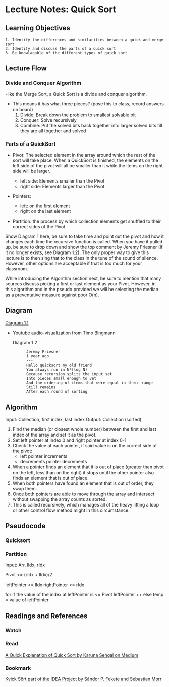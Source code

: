 # Lecture Notes: Quick Sort 

## Learning Objectives 

    1. Identify the differences and similarities between a quick and merge sort
    2. Identify and discuss the parts of a quick sort 
    3. Be knowlagable of the different types of quick sort
    
## Lecture Flow 

### Divide and Conquer Algorithm 
 -like the Merge Sort, a Quick Sort is a divide and conquer algorithm. 
 - This means it has what three pieces? (pose this to class, record answers on board) 
    1. Divide: Break down the problem to smallest solvable bit
    2. Conquer: Solve recursively 
    3. Combine: Put the solved bits back together into larger solved bits till they are all together and solved

### Parts of a QuickSort 

- Pivot: The selected element in the array around which the rest of the sort will take place. When a QuickSort is finished, 
        the elements on the left side of the pivot will all be smaller than it while the items on the right side will be 
        larger.  
        
    - left side: Elements smaller than the Pivot 
    - right side: Elements larger than the Pivot 
- Pointers: 
    - left: on the first element 
    - right on the last element 
     
- Partition: the process by which collection elements get shuffled to their correct sides of the Pivot

Show Diagram 1 here, be sure to take time and point out the pivot and how it changes each time the recursive function 
is called. When you have it pulled up, be sure to drop down and show the top comment by Jeremy Friesner (If it no longer 
exists, see Diagram 1.2). The only proper way to give this lecture is to then sing that to the class in the tune of 
the sound of silence. However, other options are acceptable if that is too much for your classroom. 

While introducing the Algorithm section next, be sure to mention that many sources discuss picking a first or last element 
as your Pivot. However, in this algorithm and in the pseudo provided we will be selecting the median as a preventative 
measure against poor O(n).

## Diagram 

[Diagram 1.1](https://www.youtube.com/watch?v=8hEyhs3OV1w)
- Youtube audio-visualization from Timo Bingmann 

    Diagram 1.2
    
            Jeremy Friesner
            1 year ago
            ---
            Hello quicksort my old friend
            You always run in N*(log N) 
            Because recursion splits the input set
            Into pieces small enough to vet
            And the ordering of items that were equal in their range
            Still remains
            After each round of sorting


## Algorithm 

Input: Collection, first index, last index 
Output: Collection (sorted)

1. Find the median (or closest whole number) between the first and last index of the array and set it as the pivot. 
2. Set left pointer at index 0 and right pointer at index 0-1 
3. Check the value at each pointer, if said value is on the correct side of the pivot:
    - left pointer increments 
    - decrements pointer decrements 
4. When a pointer finds an element that it is out of place (greater than pivot on the left, less than on the right) it stops 
until the other pointer also finds an element that is out of place. 
5. When both pointers have found an element that is out of order, they swap them. 
6. Once both pointers are able to move through the array and intersect without swapping the array counts as sorted. 
7. This is called recursively, which manages all of the heavy lifting a loop or other control flow method might in this 
circumstance.
 
## Pseudocode 
  
### Quicksort 

### Partition 
Input: Arr, lIdx, rIdx 

Pivot <= (rIdx + lIdx)/2 

leftPointer <= lIdx 
rightPointer <= rIdx

for 
if the value of the index at leftPointer is <= Pivot 
    leftPointer ++ 
else 
    temp = value of leftPointer  

## Readings and References 

### Watch 

### Read 
[A Quick Explanation of Quick Sort by Karuna Sehgal on Medium](https://medium.com/karuna-sehgal/a-quick-explanation-of-quick-sort-7d8e2563629b)

### Bookmark 
[Kvick Sört part of the IDEA Project by Sándor P. Fekete and Sebastian Morr](https://idea-instructions.com/quick-sort/)